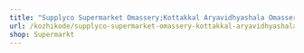 ```yaml
---
title: "Supplyco Supermarket Omassery;Kottakkal Aryavidhyashala Omassery;Post Office Omassery;Krishi Bhavan Omassery;Shopping mall"
url: /kozhikode/supplyco-supermarket-omassery-kottakkal-aryavidhyashala-omassery-post-office-omassery-krishi-bhavan-omassery-shopping-mall/
shop: Supermarkt
---
```

